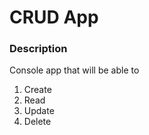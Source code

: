 # CRUD App
### Description

Console app that will be able to

1. Create
2. Read
3. Update
4. Delete

